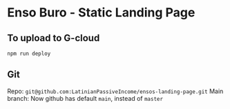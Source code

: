 # Enso Buro - Static Landing Page

## To upload to G-cloud

```
npm run deploy
```

## Git

Repo: `git@github.com:LatinianPassiveIncome/ensos-landing-page.git`
Main branch: Now github has default `main`, instead of `master`
